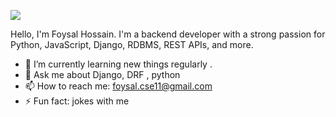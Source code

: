 ![](https://i.ibb.co.com/xmCWGJk/Black-Minimalist-Corporate-Business-Personal-Profile-Linked-In-Banner.png)

Hello, I'm Foysal Hossain.
I'm a backend developer with a strong passion for Python, JavaScript, Django, RDBMS, REST APIs, and more.

- 🌱 I’m currently learning new things regularly . 
- 💬 Ask me about Django, DRF , python  
- 📫 How to reach me: foysal.cse11@gmail.com 
- ⚡ Fun fact: jokes with me 





